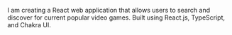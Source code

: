 I am creating a React web application that allows users to search and discover for current popular video games.
Built using React.js, TypeScript, and Chakra UI.
